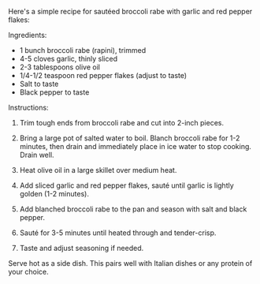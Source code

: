 Here's a simple recipe for sautéed broccoli rabe with garlic and red pepper flakes:

Ingredients:
- 1 bunch broccoli rabe (rapini), trimmed
- 4-5 cloves garlic, thinly sliced
- 2-3 tablespoons olive oil
- 1/4-1/2 teaspoon red pepper flakes (adjust to taste)
- Salt to taste
- Black pepper to taste

Instructions:
1. Trim tough ends from broccoli rabe and cut into 2-inch pieces.

2. Bring a large pot of salted water to boil. Blanch broccoli rabe for 1-2 minutes, then drain and immediately place in ice water to stop cooking. Drain well.

3. Heat olive oil in a large skillet over medium heat.

4. Add sliced garlic and red pepper flakes, sauté until garlic is lightly golden (1-2 minutes).

5. Add blanched broccoli rabe to the pan and season with salt and black pepper.

6. Sauté for 3-5 minutes until heated through and tender-crisp.

7. Taste and adjust seasoning if needed.

Serve hot as a side dish. This pairs well with Italian dishes or any protein of your choice.
